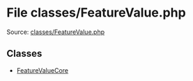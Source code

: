 File classes/FeatureValue.php
=========

Source: [classes/FeatureValue.php](https://github.com/PrestaShop/PrestaShop/blob/1.6.0.12/classes/FeatureValue.php)


Classes
-------

* [FeatureValueCore](class.FeatureValueCore.md)

